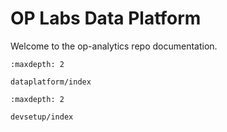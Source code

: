 # OP Labs Data Platform

Welcome to the op-analytics repo documentation.

```{toctree}
:maxdepth: 2

dataplatform/index
```

```{toctree}
:maxdepth: 2

devsetup/index
```

